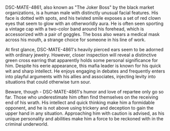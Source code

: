 DSC-MATE-4861, also known as "The Joker Boss" by the black market organizations, is a human male with distinctly unusual facial features. His face is dotted with spots, and his twisted smile exposes a set of red clown eyes that seem to glow with an otherworldly aura. He is often seen sporting a vintage cap with a two-color band around his forehead, which is accessorized with a pair of goggles. The boss also wears a medical mask across his mouth, a strange choice for someone in his line of work.

At first glance, DSC-MATE-4861's heavily pierced ears seem to be adorned with ordinary jewelry. However, closer inspection will reveal a distinctive green cross earring that apparently holds some personal significance for him. Despite his eerie appearance, this mafia leader is known for his quick wit and sharp intellect. He enjoys engaging in debates and frequently enters into playful arguments with his allies and associates, injecting levity into situations that could otherwise turn sour.

Beware, though - DSC-MATE-4861's humor and love of repartee only go so far. Those who underestimate him often find themselves on the receiving end of his wrath.  His intellect and quick thinking make him a formidable opponent, and he is not above using trickery and deception to gain the upper hand in any situation. Approaching him with caution is advised, as his unique personality and abilities make him a force to be reckoned with in the criminal underworld.